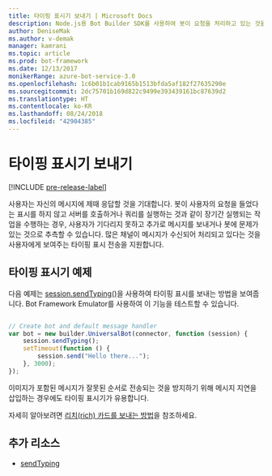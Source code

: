 ```yaml
---
title: 타이핑 표시기 보내기 | Microsoft Docs
description: Node.js용 Bot Builder SDK를 사용하여 봇이 요청을 처리하고 있는 것을 사용자에게 알리기 위해 "please wait"(기다려주십시오.) 표시기를 추가하는 방법에 대해 알아봅니다.
author: DeniseMak
ms.author: v-demak
manager: kamrani
ms.topic: article
ms.prod: bot-framework
ms.date: 12/13/2017
monikerRange: azure-bot-service-3.0
ms.openlocfilehash: 1c6b01b1cab9165b1513bfda5af182f27635290e
ms.sourcegitcommit: 2dc75701b169d822c9499e393439161bc87639d2
ms.translationtype: HT
ms.contentlocale: ko-KR
ms.lasthandoff: 08/24/2018
ms.locfileid: "42904385"
---
```

# <a name="send-a-typing-indicator"></a>타이핑 표시기 보내기 

[!INCLUDE [pre-release-label](../includes/pre-release-label-v3.md)]

사용자는 자신의 메시지에 제때 응답할 것을 기대합니다. 봇이 사용자의 요청을 들었다는 표시를 하지 않고 서버를 호출하거나 쿼리를 실행하는 것과 같이 장기간 실행되는 작업을 수행하는 경우, 사용자가 기다리지 못하고 추가로 메시지를 보내거나 봇에 문제가 있는 것으로 추측할 수 있습니다.
많은 채널이 메시지가 수신되어 처리되고 있다는 것을 사용자에게 보여주는 타이핑 표시 전송을 지원합니다.


## <a name="typing-indicator-example"></a>타이핑 표시기 예제

다음 예제는 [session.sendTyping()][SendTyping]을 사용하여 타이핑 표시를 보내는 방법을 보여줍니다.  Bot Framework Emulator를 사용하여 이 기능을 테스트할 수 있습니다.


```javascript

// Create bot and default message handler
var bot = new builder.UniversalBot(connector, function (session) {
    session.sendTyping();
    setTimeout(function () {
        session.send("Hello there...");
    }, 3000);
});
```

이미지가 포함된 메시지가 잘못된 순서로 전송되는 것을 방지하기 위해 메시지 지연을 삽입하는 경우에도 타이핑 표시기가 유용합니다.

자세히 알아보려면 [리치(rich) 카드를 보내는 방법](bot-builder-nodejs-send-rich-cards.md)을 참조하세요.


## <a name="additional-resources"></a>추가 리소스

* [sendTyping][SendTyping]


[SendTyping]: https://docs.botframework.com/en-us/node/builder/chat-reference/classes/_botbuilder_d_.session#sendtyping
[IMessage]: http://docs.botframework.com/en-us/node/builder/chat-reference/interfaces/_botbuilder_d_.imessage
